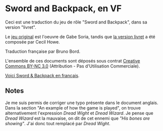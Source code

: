 # Sword and Backpack, en VF

Ceci est une traduction du jeu de rôle "Sword and Backpack", dans sa version "livret".

Le [jeu original](http://swordandbackpack.tumblr.com/post/108176654598/sword-backpack-megapost) est l'oeuvre de Gabe Soria, tandis que [la version livret](http://www.swordpeddler.com/sword-backpack-tiny-lil-book-edition/) a été composée par Cecil Howe.

Traduction française par Bruno Bord.

L'ensemble de ces documents sont déposés sous contrat [Creative Commons BY-NC 3.0](https://creativecommons.org/licenses/by-nc/3.0/fr/) (Attribution - Pas d'Utilisation Commerciale).

[Voici Sword & Backpack en français](sword-and-backpack-fr.md).

## Notes

Je me suis permis de corriger une typo présente dans le document anglais. Dans la section "An example of how the game is played", on trouve alternativement l'expression *Dread Wight* et *Dread Wizard*. Je pense que *Dread Wizard* est la mauvaise, on dit de cet ennemi que *"His bones are showing"*. J'ai donc tout remplacé par *Dread Wight*.
